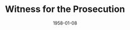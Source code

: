 ---
title: Witness for the Prosecution
date: 1958-01-08
closing_date: 1958-01-18
layout: productions
featured_image:
image_caption:
image_credit:
playbill:
Theatre: Theatre Jacksonville
Venue: Little Theatre
cast:
- Carter: Angelina Papazisis
- Greta: Jack Atkinson
- Mr. Mayhew: Hugh Henline
- Leonard Vole: Lance Stalker
- Sir Wilfred Robarts, Q.C.: Jack Somack
- Inspector Hearne: Lou Shabott
- A Detective: Clifford Walker
- Romaine: Mardie Kelly
- Mr. Justice Wainwright: Frank Ridge
- Clerk of the Court: David Berrier, Jr.
- Court Stenographer: Marie Tankersley
- Foreman of the Jury: Ken Meiser
- A Juror: Mildred Thomas
- Mr. Myers, Q.C.: Marshall Graver
- Barrister:
  - Charles Tankersley
  - Sylvester Scotti
  - Joan Garretson
  - Norman Rickard
  - J. Atkins
- A Policeman: Bruce Henn
- Dr. Wyatt: Charley Tutewiler
- Janet MacKenzie: Eileen Quattlebaum
- Mr. Glegg: Robert Gefter
- The Other Woman: Patty Bartleson
crew:
- Designer and Director: Maurice Geoffrey
- Stage Manager: William E. Schill
- Book-holder: Esther Mae Blankenbeckler
- Lighting:
  - Norman Howard
  - Charles Tankersley
  - Dr. Alvin Gross
  - Bob Behrens
- Sound Effects:
  - Rose Forney
  - Dorothy Massey
  - Eldene Moulton
  - Mary Crafts
- Properties:
  - Norman Rickard
  - Sue Henderson
  - Maybelle Bageant
  - Donna Freyberg
  - Barbara Poppell
  - Mervyn Rickard
  - Jean Poppell
  - Esther Barnes
- Costumes:
  - Agatha Norvell
  - Elaine Barnert
  - Eula Mae Snow
  - Marie Tankersley
  - Mary Lou Crique
- Make-up:
  - Jane Porter
  - Roselle Cohen
  - Florence Somack
  - Hilda Zeller
  - Brenda Bartley
  - Judy Bartley
  - Mary Parker
  - Lois Feinstein
  - Roz Portnoy
- Scenery:
  - Frank Ridge
  - Abbey I. Fink
  - Norman Howard
  - Paul Trudeau
  - Jack Fleet
  - Malcolm Argo
  - Eula Mae Snow
  - Chuck Tankersley
  - Julian Hood
  - Hugh Henline
  - Toby Bageant
  - Eloise Hartsfield
  - George Mitchell
  - Joan Garretson
  - Sylvester Scotti
  - Lance Stalker
  - Bob Behrens
  - Lyn Scharar
  - Marie Tankersley
  - David Beers
  - Bill Schill
  - Dorothy Quint
  - Vic Quint
  - Rozelle Cohen
  - Florence Somack
  - Felix Jacobs
  - Jim Jenkin
  - Malcolm Argo
  - Grace Trudeau
orchestra:
external_links:
---